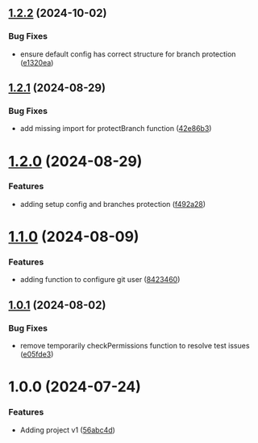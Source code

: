## [1.2.2](https://github.com/Daitzyx/simplify/compare/v1.2.1...v1.2.2) (2024-10-02)


### Bug Fixes

* ensure default config has correct structure for branch protection ([e1320ea](https://github.com/Daitzyx/simplify/commit/e1320ea1f509d83692dc4d988df5bf7a5b5ad3f5))

## [1.2.1](https://github.com/Daitzyx/simplify/compare/v1.2.0...v1.2.1) (2024-08-29)


### Bug Fixes

* add missing import for protectBranch function ([42e86b3](https://github.com/Daitzyx/simplify/commit/42e86b3fcb9d5705229ef3cc623068c0c381e1db))

# [1.2.0](https://github.com/Daitzyx/simplify/compare/v1.1.0...v1.2.0) (2024-08-29)


### Features

* adding setup config and branches protection ([f492a28](https://github.com/Daitzyx/simplify/commit/f492a28990396b2683c4a38a9fc2c986d31ef700))

# [1.1.0](https://github.com/Daitzyx/simplify/compare/v1.0.1...v1.1.0) (2024-08-09)


### Features

* adding function to configure git user ([8423460](https://github.com/Daitzyx/simplify/commit/84234603d2d4be6e60f3d4a1116f1b801b774822))

## [1.0.1](https://github.com/Daitzyx/simplify/compare/v1.0.0...v1.0.1) (2024-08-02)


### Bug Fixes

* remove temporarily checkPermissions function to resolve test issues ([e05fde3](https://github.com/Daitzyx/simplify/commit/e05fde3f700cf76c8a0518bd40b2a829b46c686a))

# 1.0.0 (2024-07-24)


### Features

* Adding project v1 ([56abc4d](https://github.com/Daitzyx/simplify/commit/56abc4dc4a02e794c4560fdda68ff4d43fca209e))
